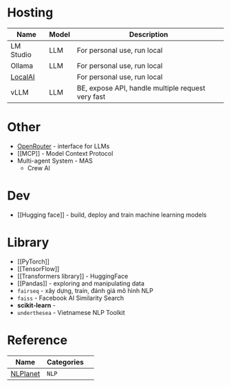 # Hosting

| Name                           | Model | Description                                       |
| ------------------------------ | ----- | ------------------------------------------------- |
| LM Studio                      | LLM   | For personal use, run local                       |
| Ollama                         | LLM   | For personal use, run local                       |
| [LocalAI](https://localai.io/) |       | For personal use, run local                       |
| vLLM                           | LLM   | BE, expose API, handle multiple request very fast |
# Other
- [OpenRouter](https://openrouter.ai/) - interface for LLMs
- [[MCP]] - Model Context Protocol
- Multi-agent System - MAS
	- Crew AI

# Dev
- [[Hugging face]] - build, deploy and train machine learning models
# Library
- [[PyTorch]]
- [[TensorFlow]]
- [[Transformers library]] - HuggingFace
- [[Pandas]] - exploring and manipulating data
- `fairseq` - xây dựng, train, đánh giá mô hình NLP
- `faiss` - Facebook AI Similarity Search
- **scikit-learn** - 
- `underthesea` - Vietnamese NLP Toolkit
# Reference

| Name                                  | Categories |     |
| ------------------------------------- | ---------- | --- |
| [NLPlanet](https://www.nlplanet.org/) | `NLP`      |     |
